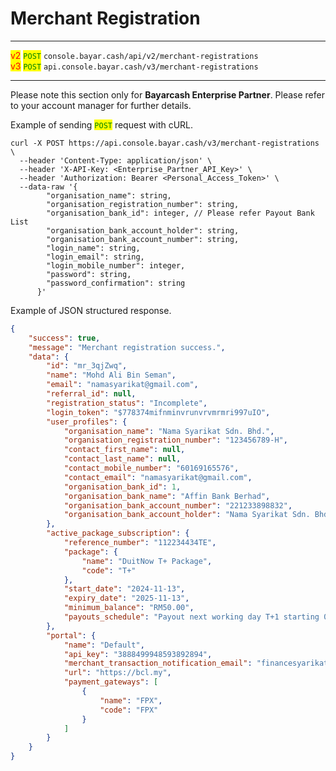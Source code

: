# Merchant Registration

***

<mark style="color:red;">v2</mark>  <mark style="color:green;">`POST`</mark>  `console.bayar.cash/api/v2/merchant-registrations`\
<mark style="color:red;">v3</mark> <mark style="color:green;">`POST`</mark>  `api.console.bayar.cash/v3/merchant-registrations`

***



Please note this section only for **Bayarcash Enterprise Partner**. Please refer to your account manager for further details.

Example of sending <mark style="color:green;">`POST`</mark> request with cURL.



```markup
curl -X POST https://api.console.bayar.cash/v3/merchant-registrations \
  --header 'Content-Type: application/json' \
  --header 'X-API-Key: <Enterprise_Partner_API_Key>' \
  --header 'Authorization: Bearer <Personal_Access_Token>' \
  --data-raw '{
        "organisation_name": string,
        "organisation_registration_number": string,
        "organisation_bank_id": integer, // Please refer Payout Bank List
        "organisation_bank_account_holder": string,
        "organisation_bank_account_number": string,
        "login_name": string,
        "login_email": string,
        "login_mobile_number": integer,
        "password": string,
        "password_confirmation": string
      }'
```



Example of JSON structured response.



```json
{
    "success": true,
    "message": "Merchant registration success.",
    "data": {
        "id": "mr_3qjZwq",
        "name": "Mohd Ali Bin Seman",
        "email": "namasyarikat@gmail.com",
        "referral_id": null,
        "registration_status": "Incomplete",
        "login_token": "$778374mifnminvrunvrvmrmri997uIO",
        "user_profiles": {
            "organisation_name": "Nama Syarikat Sdn. Bhd.",
            "organisation_registration_number": "123456789-H",
            "contact_first_name": null,
            "contact_last_name": null,
            "contact_mobile_number": "60169165576",
            "contact_email": "namasyarikat@gmail.com",
            "organisation_bank_id": 1,
            "organisation_bank_name": "Affin Bank Berhad",
            "organisation_bank_account_number": "221233898832",
            "organisation_bank_account_holder": "Nama Syarikat Sdn. Bhd." 
        },
        "active_package_subscription": {
            "reference_number": "112234434TE",
            "package": {
                "name": "DuitNow T+ Package",
                "code": "T+"
            },
            "start_date": "2024-11-13",
            "expiry_date": "2025-11-13",
            "minimum_balance": "RM50.00",
            "payouts_schedule": "Payout next working day T+1 starting 01.00 AM"
        },
        "portal": {
            "name": "Default",
            "api_key": "3888499948593892894",
            "merchant_transaction_notification_email": "financesyarikat@gmail.com",
            "url": "https://bcl.my",
            "payment_gateways": [
                {
                    "name": "FPX",
                    "code": "FPX"
                }
            ]
        }
    }
}
```

